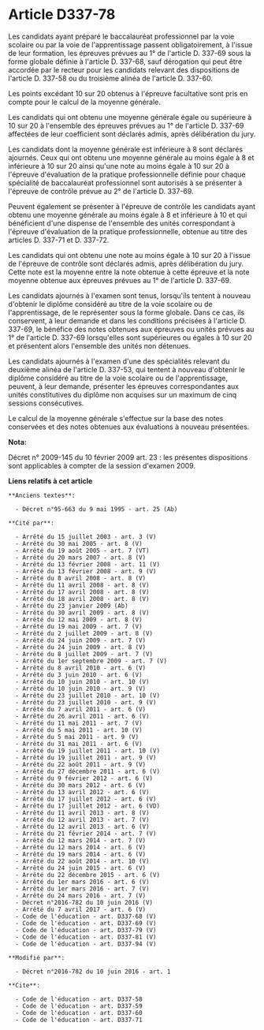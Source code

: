 # Article D337-78

Les candidats ayant préparé le baccalauréat professionnel par la voie scolaire ou par la voie de l'apprentissage passent
obligatoirement, à l'issue de leur formation, les épreuves prévues au 1° de l'article D. 337-69 sous la forme globale définie
à l'article D. 337-68, sauf dérogation qui peut être accordée par le recteur pour les candidats relevant des dispositions de
l'article D. 337-58 ou du troisième alinéa de l'article D. 337-60.

Les points excédant 10 sur 20 obtenus à l'épreuve facultative sont pris en compte pour le calcul de la moyenne générale. 

Les candidats qui ont obtenu une moyenne générale égale ou supérieure à 10 sur 20 à l'ensemble des épreuves prévues au 1° de
l'article D. 337-69 affectées de leur coefficient sont déclarés admis, après délibération du jury. 

Les candidats dont la moyenne générale est inférieure à 8 sont déclarés ajournés. Ceux qui ont obtenu une moyenne générale au
moins égale à 8 et inférieure à 10 sur 20 ainsi qu'une note au moins égale à 10 sur 20 à l'épreuve d'évaluation de la
pratique professionnelle définie pour chaque spécialité de baccalauréat professionnel sont autorisés à se présenter à
l'épreuve de contrôle prévue au 2° de l'article D. 337-69. 

Peuvent également se présenter à l'épreuve de contrôle les candidats ayant obtenu une moyenne générale au moins égale à 8 et
inférieure à 10 et qui bénéficient d'une dispense de l'ensemble des unités correspondant à l'épreuve d'évaluation de la
pratique professionnelle, obtenue au titre des articles D. 337-71 et D. 337-72. 

Les candidats qui ont obtenu une note au moins égale à 10 sur 20 à l'issue de l'épreuve de contrôle sont déclarés admis,
après délibération du jury. Cette note est la moyenne entre la note obtenue à cette épreuve et la note moyenne obtenue aux
épreuves prévues au 1° de l'article D. 337-69. 

Les candidats ajournés à l'examen sont tenus, lorsqu'ils tentent à nouveau d'obtenir le diplôme considéré au titre de la voie
scolaire ou de l'apprentissage, de le représenter sous la forme globale. Dans ce cas, ils conservent, à leur demande et dans
les conditions précisées à l'article D. 337-69, le bénéfice des notes obtenues aux épreuves ou unités prévues au 1° de
l'article D. 337-69 lorsqu'elles sont supérieures ou égales à 10 sur 20 et présentent alors l'ensemble des unités non
détenues. 

Les candidats ajournés à l'examen d'une des spécialités relevant du deuxième alinéa de l'article D. 337-53, qui tentent à
nouveau d'obtenir le diplôme considéré au titre de la voie scolaire ou de l'apprentissage, peuvent, à leur demande, présenter
les épreuves correspondantes aux unités constitutives du diplôme non acquises sur un maximum de cinq sessions consécutives.  

Le calcul de la moyenne générale s'effectue sur la base des notes conservées et des notes obtenues aux évaluations à nouveau
présentées.

**Nota:**

Décret n° 2009-145 du 10 février 2009 art. 23 : les présentes dispositions sont applicables à compter de la session d'examen
2009.

**Liens relatifs à cet article**

	**Anciens textes**:

	  - Décret n°95-663 du 9 mai 1995 - art. 25 (Ab)

	**Cité par**:

	  - Arrêté du 15 juillet 2003 - art. 3 (V)
	  - Arrêté du 30 mai 2005 - art. 8 (V)
	  - Arrêté du 19 août 2005 - art. 7 (VT)
	  - Arrêté du 20 mars 2007 - art. 8 (V)
	  - Arrêté du 13 février 2008 - art. 11 (V)
	  - Arrêté du 13 février 2008 - art. 9 (V)
	  - Arrêté du 8 avril 2008 - art. 8 (V)
	  - Arrêté du 11 avril 2008 - art. 8 (V)
	  - Arrêté du 17 avril 2008 - art. 8 (V)
	  - Arrêté du 18 avril 2008 - art. 8 (V)
	  - Arrêté du 23 janvier 2009 (Ab)
	  - Arrêté du 30 avril 2009 - art. 8 (V)
	  - Arrêté du 12 mai 2009 - art. 8 (V)
	  - Arrêté du 19 mai 2009 - art. 7 (V)
	  - Arrêté du 2 juillet 2009 - art. 8 (V)
	  - Arrêté du 24 juin 2009 - art. 7 (V)
	  - Arrêté du 24 juin 2009 - art. 8 (V)
	  - Arrêté du 8 juillet 2009 - art. 7 (V)
	  - Arrêté du 1er septembre 2009 - art. 7 (V)
	  - Arrêté du 8 avril 2010 - art. 6 (V)
	  - Arrêté du 3 juin 2010 - art. 6 (V)
	  - Arrêté du 10 juin 2010 - art. 10 (V)
	  - Arrêté du 10 juin 2010 - art. 9 (V)
	  - Arrêté du 23 juillet 2010 - art. 10 (V)
	  - Arrêté du 23 juillet 2010 - art. 9 (V)
	  - Arrêté du 7 avril 2011 - art. 6 (V)
	  - Arrêté du 26 avril 2011 - art. 6 (V)
	  - Arrêté du 11 mai 2011 - art. 7 (V)
	  - Arrêté du 5 mai 2011 - art. 10 (V)
	  - Arrêté du 5 mai 2011 - art. 9 (V)
	  - Arrêté du 31 mai 2011 - art. 6 (V)
	  - Arrêté du 19 juillet 2011 - art. 10 (V)
	  - Arrêté du 19 juillet 2011 - art. 9 (V)
	  - Arrêté du 22 août 2011 - art. 9 (V)
	  - Arrêté du 27 décembre 2011 - art. 6 (V)
	  - Arrêté du 9 février 2012 - art. 6 (V)
	  - Arrêté du 30 mars 2012 - art. 6 (V)
	  - Arrêté du 13 avril 2012 - art. 6 (V)
	  - Arrêté du 17 juillet 2012 - art. 6 (V)
	  - Arrêté du 17 juillet 2012 - art. 6 (VD)
	  - Arrêté du 11 avril 2013 - art. 8 (V)
	  - Arrêté du 12 avril 2013 - art. 7 (V)
	  - Arrêté du 12 avril 2013 - art. 6 (V)
	  - Arrêté du 21 février 2014 - art. 7 (V)
	  - Arrêté du 12 mars 2014 - art. 7 (V)
	  - Arrêté du 12 mars 2014 - art. 6 (V)
	  - Arrêté du 19 mars 2014 - art. 6 (V)
	  - Arrêté du 22 août 2014 - art. 10 (V)
	  - Arrêté du 24 juin 2015 - art. 6 (V)
	  - Arrêté du 22 décembre 2015 - art. 6 (V)
	  - Arrêté du 1er mars 2016 - art. 6 (V)
	  - Arrêté du 1er mars 2016 - art. 7 (V)
	  - Arrêté du 24 mars 2016 - art. 7 (V)
	  - Décret n°2016-782 du 10 juin 2016 (V)
	  - Arrêté du 7 avril 2017 - art. 6 (V)
	  - Code de l'éducation - art. D337-68 (V)
	  - Code de l'éducation - art. D337-69 (V)
	  - Code de l'éducation - art. D337-79 (V)
	  - Code de l'éducation - art. D337-81 (V)
	  - Code de l'éducation - art. D337-94 (V)

	**Modifié par**:

	  - Décret n°2016-782 du 10 juin 2016 - art. 1

	**Cite**:

	  - Code de l'éducation - art. D337-58
	  - Code de l'éducation - art. D337-59
	  - Code de l'éducation - art. D337-60
	  - Code de l'éducation - art. D337-71
